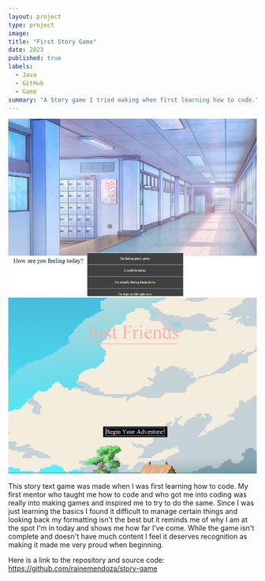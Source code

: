 ```yaml
---
layout: project
type: project
image: 
title: "First Story Game"
date: 2023
published: true
labels:
  - Java
  - GitHub
  - Game
summary: "A Story game I tried making when first learning how to code."
---
```


<img class="img-fluid" src="img/Screenshot 2025-01-29 193837.png">
<img class="img-fluid" src="img/Screenshot 2025-01-29 192915.png">



This story text game was made when I was first learning how to code. My first mentor who taught me how to code and who got me into coding was really into making games and inspired me to try to do the same. Since I was just learning the basics I found it difficult to manage certain things and looking back my formatting isn't the best but it reminds me of why I am at the spot I'm in today and shows me how far I've come.  While the game isn't complete and doesn't have much content I feel it deserves recognition as making it made me very proud when beginning.

Here is a link to the repository and source code: https://github.com/rainemendoza/story-game
